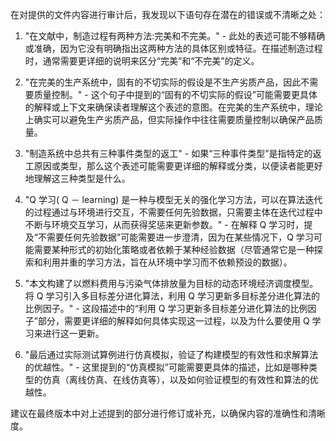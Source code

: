 在对提供的文件内容进行审计后，我发现以下语句存在潜在的错误或不清晰之处：

1. "在文献中，制造过程有两种方法:完美和不完美。" - 此处的表述可能不够精确或准确，因为它没有明确指出这两种方法的具体区别或特征。在描述制造过程时，通常需要更详细的说明来区分“完美”和“不完美”的定义。

2. "在完美的生产系统中，固有的不切实际的假设是不生产劣质产品，因此不需要质量控制。" - 这个句子中提到的“固有的不切实际的假设”可能需要更具体的解释或上下文来确保读者理解这个表述的意图。在完美的生产系统中，理论上确实可以避免生产劣质产品，但实际操作中往往需要质量控制以确保产品质量。

3. "制造系统中总共有三种事件类型的返工" - 如果“三种事件类型”是指特定的返工原因或类型，那么这个表述可能需要更详细的解释或分类，以便读者能更好地理解这三种类型是什么。

4. "Q 学习( Q － learning) 是一种与模型无关的强化学习方法，可以在算法迭代的过程通过与环境进行交互，不需要任何先验数据，只需要主体在迭代过程中不断与环境交互学习，从而获得奖惩来更新参数。" - 在解释 Q 学习时，提及“不需要任何先验数据”可能需要进一步澄清，因为在某些情况下，Q 学习可能需要某种形式的初始化策略或者依赖于某种经验数据（尽管通常它是一种探索和利用并重的学习方法，旨在从环境中学习而不依赖预设的数据）。

5. "本文构建了以燃料费用与污染气体排放量为目标的动态环境经济调度模型。将 Q 学习引入多目标差分进化算法，利用 Q 学习更新多目标差分进化算法的比例因子。" - 这段描述中的“利用 Q 学习更新多目标差分进化算法的比例因子”部分，需要更详细的解释如何具体实现这一过程，以及为什么要使用 Q 学习来进行这一更新。

6. "最后通过实际测试算例进行仿真模拟，验证了构建模型的有效性和求解算法的优越性。" - 这里提到的“仿真模拟”可能需要更具体的描述，比如是哪种类型的仿真（离线仿真、在线仿真等），以及如何验证模型的有效性和算法的优越性。

建议在最终版本中对上述提到的部分进行修订或补充，以确保内容的准确性和清晰度。
